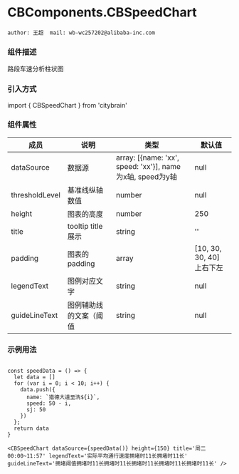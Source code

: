 # CBComponents.CBSpeedChart
```author: 王超  mail: wb-wc257202@alibaba-inc.com```
### 组件描述

路段车速分析柱状图

### 引入方式

import { CBSpeedChart } from 'citybrain'

### 组件属性

| 成员        | 说明           | 类型               | 默认值       |
|-------------|----------------|--------------------|--------------|
| dataSource          | 数据源   | array: [{name: 'xx', speed: 'xx'}], name为x轴, speed为y轴 | null        |
| thresholdLevel      | 基准线纵轴数值        | number                  | null        |
| height      | 图表的高度        | number                  | 250        |
| title      | tooltip title 展示        | string                  | ''        |
| padding      | 图表的padding        | array                  | [10, 30, 30, 40] 上右下左        |
| legendText      | 图例对应文字        | string                  | null        |
| guideLineText      |      图例辅助线的文案（阈值   | string                  | null        |

### 示例用法
```

const speedData = () => {
  let data = []
  for (var i = 0; i < 10; i++) {
    data.push({
      name: `猎德大道至洗${i}`,
      speed: 50 - i,
      sj: 50
    })
  };
  return data
}

<CBSpeedChart dataSource={speedData()} height={150} title='周二 00:00~11:57' legendText='实际平均通行速度拥堵时11长拥堵时11长' guideLineText='拥堵阈值拥堵时11长拥堵时11长拥堵时11长拥堵时11长拥堵时11长' />
```